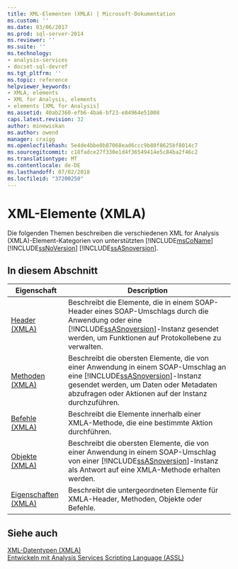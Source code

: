 ```yaml
---
title: XML-Elementen (XMLA) | Microsoft-Dokumentation
ms.custom: ''
ms.date: 03/06/2017
ms.prod: sql-server-2014
ms.reviewer: ''
ms.suite: ''
ms.technology:
- analysis-services
- docset-sql-devref
ms.tgt_pltfrm: ''
ms.topic: reference
helpviewer_keywords:
- XMLA, elements
- XML for Analysis, elements
- elements [XML for Analysis]
ms.assetid: 40ab2360-efb6-4ba6-bf23-e84964e51008
caps.latest.revision: 32
author: minewiskan
ms.author: owend
manager: craigg
ms.openlocfilehash: 5e4de4bbe0b87068ead6ccc9b80f8625bf8014c7
ms.sourcegitcommit: c18fadce27f330e1d4f36549414e5c84ba2f46c2
ms.translationtype: MT
ms.contentlocale: de-DE
ms.lasthandoff: 07/02/2018
ms.locfileid: "37200250"
---
```

# <a name="xml-elements-xmla"></a>XML-Elemente (XMLA)
  Die folgenden Themen beschreiben die verschiedenen XML for Analysis (XMLA)-Element-Kategorien von unterstützten [!INCLUDE[msCoName](../../includes/msconame-md.md)] [!INCLUDE[ssNoVersion](../../includes/ssnoversion-md.md)] [!INCLUDE[ssASnoversion](../../includes/ssasnoversion-md.md)].  
  
## <a name="in-this-section"></a>In diesem Abschnitt  
  
|Eigenschaft|Description|  
|--------------|-----------------|  
|[Header &#40;XMLA&#41;](../xmla/xml-elements-headers/xml-elements-headers.md)|Beschreibt die Elemente, die in einem SOAP-Header eines SOAP-Umschlags durch die Anwendung oder eine [!INCLUDE[ssASnoversion](../../includes/ssasnoversion-md.md)]-Instanz gesendet werden, um Funktionen auf Protokollebene zu verwalten.|  
|[Methoden &#40;XMLA&#41;](../xmla/xml-elements-methods.md)|Beschreibt die obersten Elemente, die von einer Anwendung in einem SOAP-Umschlag an eine [!INCLUDE[ssASnoversion](../../includes/ssasnoversion-md.md)]-Instanz gesendet werden, um Daten oder Metadaten abzufragen oder Aktionen auf der Instanz durchzuführen.|  
|[Befehle &#40;XMLA&#41;](../xmla/xml-elements-commands/xml-elements-commands.md)|Beschreibt die Elemente innerhalb einer XMLA-Methode, die eine bestimmte Aktion durchführen.|  
|[Objekte &#40;XMLA&#41;](../xmla/xml-elements-objects.md)|Beschreibt die obersten Elemente, die von einer Anwendung in einem SOAP-Umschlag von einer [!INCLUDE[ssASnoversion](../../includes/ssasnoversion-md.md)]-Instanz als Antwort auf eine XMLA-Methode erhalten werden.|  
|[Eigenschaften &#40;XMLA&#41;](../xmla/xml-elements-properties/xml-elements-properties.md)|Beschreibt die untergeordneten Elemente für XMLA-Header, Methoden, Objekte oder Befehle.|  
  
## <a name="see-also"></a>Siehe auch  
 [XML-Datentypen &#40;XMLA&#41;](../xmla/xml-data-types/xml-data-types-xmla.md)   
 [Entwickeln mit Analysis Services Scripting Language &#40;ASSL&#41;](../multidimensional-models/scripting-language-assl/developing-with-analysis-services-scripting-language-assl.md)  
  
  
